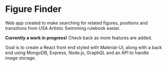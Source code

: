 # Figure Finder

Web app created to make searching for related figures, positions and transitions from USA Artistic Swimming rulebook easier.

**Currently a work in progress!** Check back as more features are added.

Goal is to create a React front end styled with Material-UI, along with a back end using MongoDB, Express, Node.js, GraphQL and an API to handle image storage.
